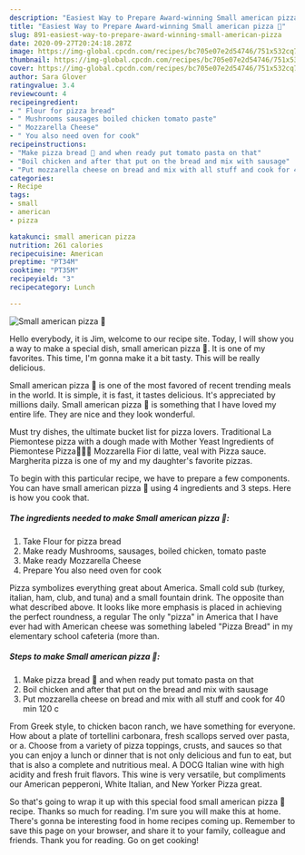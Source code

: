 ```yaml
---
description: "Easiest Way to Prepare Award-winning Small american pizza 🍕"
title: "Easiest Way to Prepare Award-winning Small american pizza 🍕"
slug: 891-easiest-way-to-prepare-award-winning-small-american-pizza
date: 2020-09-27T20:24:18.287Z
image: https://img-global.cpcdn.com/recipes/bc705e07e2d54746/751x532cq70/small-american-pizza-🍕-recipe-main-photo.jpg
thumbnail: https://img-global.cpcdn.com/recipes/bc705e07e2d54746/751x532cq70/small-american-pizza-🍕-recipe-main-photo.jpg
cover: https://img-global.cpcdn.com/recipes/bc705e07e2d54746/751x532cq70/small-american-pizza-🍕-recipe-main-photo.jpg
author: Sara Glover
ratingvalue: 3.4
reviewcount: 4
recipeingredient:
- " Flour for pizza bread"
- " Mushrooms sausages boiled chicken tomato paste"
- " Mozzarella Cheese"
- " You also need oven for cook"
recipeinstructions:
- "Make pizza bread 🥖 and when ready put tomato pasta on that"
- "Boil chicken and after that put on the bread and mix with sausage"
- "Put mozzarella cheese on bread and mix with all stuff and cook for 40 min 120 c"
categories:
- Recipe
tags:
- small
- american
- pizza

katakunci: small american pizza 
nutrition: 261 calories
recipecuisine: American
preptime: "PT34M"
cooktime: "PT35M"
recipeyield: "3"
recipecategory: Lunch

---
```



![Small american pizza 🍕](https://img-global.cpcdn.com/recipes/bc705e07e2d54746/751x532cq70/small-american-pizza-🍕-recipe-main-photo.jpg)

Hello everybody, it is Jim, welcome to our recipe site. Today, I will show you a way to make a special dish, small american pizza 🍕. It is one of my favorites. This time, I'm gonna make it a bit tasty. This will be really delicious.

Small american pizza 🍕 is one of the most favored of recent trending meals in the world. It is simple, it is fast, it tastes delicious. It's appreciated by millions daily. Small american pizza 🍕 is something that I have loved my entire life. They are nice and they look wonderful.

Must try dishes, the ultimate bucket list for pizza lovers. Traditional La Piemontese pizza with a dough made with Mother Yeast Ingredients of Piemontese Pizza🍕🍕🍕 Mozzarella Fior di latte, veal with Pizza sauce. Margherita pizza is one of my and my daughter&#39;s favorite pizzas.


To begin with this particular recipe, we have to prepare a few components. You can have small american pizza 🍕 using 4 ingredients and 3 steps. Here is how you cook that.

<!--inarticleads1-->

##### The ingredients needed to make Small american pizza 🍕:

1. Take  Flour for pizza bread
1. Make ready  Mushrooms, sausages, boiled chicken, tomato paste
1. Make ready  Mozzarella Cheese
1. Prepare  You also need oven for cook


Pizza symbolizes everything great about America. Small cold sub (turkey, italian, ham, club, and tuna) and a small fountain drink. The opposite than what described above. It looks like more emphasis is placed in achieving the perfect roundness, a regular The only &#34;pizza&#34; in America that I have ever had with American cheese was something labeled &#34;Pizza Bread&#34; in my elementary school cafeteria (more than. 

<!--inarticleads2-->

##### Steps to make Small american pizza 🍕:

1. Make pizza bread 🥖 and when ready put tomato pasta on that
1. Boil chicken and after that put on the bread and mix with sausage
1. Put mozzarella cheese on bread and mix with all stuff and cook for 40 min 120 c


From Greek style, to chicken bacon ranch, we have something for everyone. How about a plate of tortellini carbonara, fresh scallops served over pasta, or a. Choose from a variety of pizza toppings, crusts, and sauces so that you can enjoy a lunch or dinner that is not only delicious and fun to eat, but that is also a complete and nutritious meal. A DOCG Italian wine with high acidity and fresh fruit flavors. This wine is very versatile, but compliments our American pepperoni, White Italian, and New Yorker Pizza great. 

So that's going to wrap it up with this special food small american pizza 🍕 recipe. Thanks so much for reading. I'm sure you will make this at home. There's gonna be interesting food in home recipes coming up. Remember to save this page on your browser, and share it to your family, colleague and friends. Thank you for reading. Go on get cooking!
